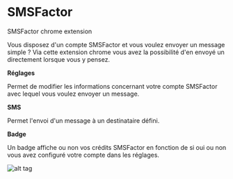 # SMSFactor
SMSFactor chrome extension

Vous disposez d'un compte SMSFactor et vous voulez envoyer un message simple ?
Via cette extension chrome vous avez la possibilité d'en envoyé un directement lorsque vous y pensez.

**Réglages**

Permet de modifier les informations concernant votre compte SMSFactor avec lequel vous voulez envoyer un message.

**SMS**

Permet l'envoi d'un message à un destinataire défini.

**Badge**

Un badge affiche ou non vos crédits SMSFactor en fonction de si oui ou non vous avez configuré votre compte dans les réglages.



![alt tag](https://lastennetloic.fr/images/smsfactor.png)